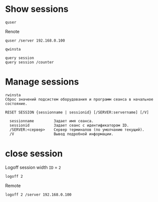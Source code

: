 # Show sessions
```
quser
```

Renote
```
quser /server 192.168.0.100
```

```
qwinsta
```

```
query session
query session /counter
```
# Manage sessions
```
rwinsta
Сброс значений подсистем оборудования и программ сеанса в начальное состояние.

RESET SESSION {sessionname | sessionid} [/SERVER:servername] [/V]

  sessionname         Задает имя сеанса.
  sessionid           Задает сеанс с идентификатором ID.
  /SERVER:<сервер>    Сервер терминалов (по умолчанию текущий).
  /V                  Вывод подробной информации.
```

# close session
Logoff session width `ID` = `2`
```
logoff 2
```
Remote
```
logoff 2 /server 192.168.0.100
```
